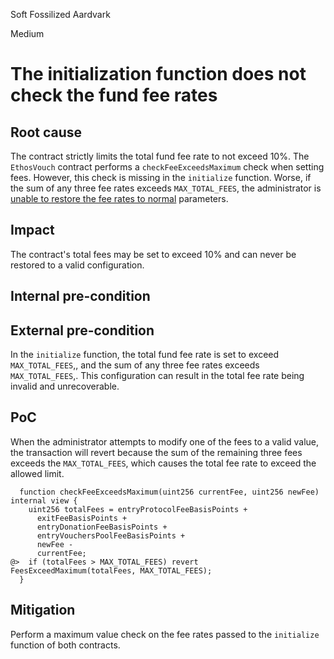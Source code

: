 Soft Fossilized Aardvark

Medium

# The initialization function does not check the fund fee rates

## Root cause
The contract strictly limits the total fund fee rate to not exceed 10%. The `EthosVouch` contract performs a `checkFeeExceedsMaximum` check when setting fees. However, this check is missing in the `initialize` function. Worse, if the sum of any three fee rates exceeds `MAX_TOTAL_FEES`, the administrator is [unable to restore the fee rates to normal](https://github.com/sherlock-audit/2024-11-ethos-network-ii/blob/57c02df7c56f0b18c681a89ebccc28c86c72d8d8/ethos/packages/contracts/contracts/EthosVouch.sol#L996-L1003) parameters.
## Impact
The contract's total fees may be set to exceed 10% and can never be restored to a valid configuration.
## Internal pre-condition
## External pre-condition
In the `initialize` function, the total fund fee rate is set to exceed `MAX_TOTAL_FEES`,, and the sum of any three fee rates exceeds `MAX_TOTAL_FEES`,. This configuration can result in the total fee rate being invalid and unrecoverable.

## PoC
When the administrator attempts to modify one of the fees to a valid value, the transaction will revert because the sum of the remaining three fees exceeds the `MAX_TOTAL_FEES`, which causes the total fee rate to exceed the allowed limit.
```solidity
  function checkFeeExceedsMaximum(uint256 currentFee, uint256 newFee) internal view {
    uint256 totalFees = entryProtocolFeeBasisPoints +
      exitFeeBasisPoints +
      entryDonationFeeBasisPoints +
      entryVouchersPoolFeeBasisPoints +
      newFee -
      currentFee;
@>  if (totalFees > MAX_TOTAL_FEES) revert FeesExceedMaximum(totalFees, MAX_TOTAL_FEES);
  }
```
## Mitigation
Perform a maximum value check on the fee rates passed to the `initialize` function of both contracts.